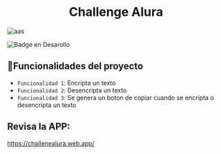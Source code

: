 <h1 align="center"> Challenge Alura</h1>

![aas](https://github.com/raulescobarflores/challenge/assets/50025297/b6668e94-32a6-4116-b1bd-eda85be312a2)

![Badge en Desarollo](https://img.shields.io/github/followers/raulescobarflores)

## :hammer:Funcionalidades del proyecto

- `Funcionalidad 1`: Encripta un texto
- `Funcionalidad 2`: Desencripta un texto
- `Funcionalidad 3`: Se genera un boton de copiar cuando se encripta o desencripta un texto

## Revisa la APP:

  https://challenealura.web.app/



